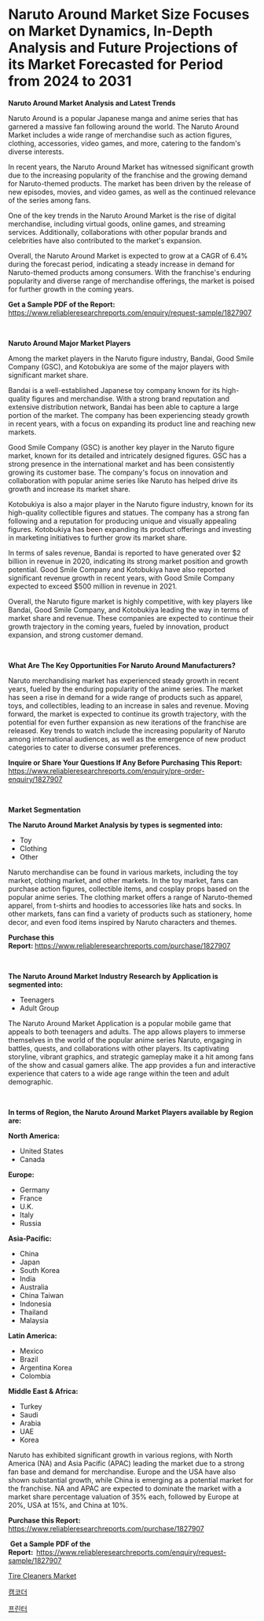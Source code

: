 <p><h1>Naruto Around Market Size Focuses on Market Dynamics, In-Depth Analysis and Future Projections of its Market Forecasted for Period from 2024 to 2031</h1></p><p><strong>Naruto Around Market Analysis and Latest Trends</strong></p>
<p><p>Naruto Around is a popular Japanese manga and anime series that has garnered a massive fan following around the world. The Naruto Around Market includes a wide range of merchandise such as action figures, clothing, accessories, video games, and more, catering to the fandom's diverse interests.</p><p>In recent years, the Naruto Around Market has witnessed significant growth due to the increasing popularity of the franchise and the growing demand for Naruto-themed products. The market has been driven by the release of new episodes, movies, and video games, as well as the continued relevance of the series among fans.</p><p>One of the key trends in the Naruto Around Market is the rise of digital merchandise, including virtual goods, online games, and streaming services. Additionally, collaborations with other popular brands and celebrities have also contributed to the market's expansion.</p><p>Overall, the Naruto Around Market is expected to grow at a CAGR of 6.4% during the forecast period, indicating a steady increase in demand for Naruto-themed products among consumers. With the franchise's enduring popularity and diverse range of merchandise offerings, the market is poised for further growth in the coming years.</p></p>
<p><strong>Get a Sample PDF of the Report:&nbsp;</strong> <a href="https://www.reliableresearchreports.com/enquiry/request-sample/1827907">https://www.reliableresearchreports.com/enquiry/request-sample/1827907</a></p>
<p>&nbsp;</p>
<p><strong>Naruto Around Major Market Players</strong></p>
<p><p>Among the market players in the Naruto figure industry, Bandai, Good Smile Company (GSC), and Kotobukiya are some of the major players with significant market share.</p><p>Bandai is a well-established Japanese toy company known for its high-quality figures and merchandise. With a strong brand reputation and extensive distribution network, Bandai has been able to capture a large portion of the market. The company has been experiencing steady growth in recent years, with a focus on expanding its product line and reaching new markets.</p><p>Good Smile Company (GSC) is another key player in the Naruto figure market, known for its detailed and intricately designed figures. GSC has a strong presence in the international market and has been consistently growing its customer base. The company's focus on innovation and collaboration with popular anime series like Naruto has helped drive its growth and increase its market share.</p><p>Kotobukiya is also a major player in the Naruto figure industry, known for its high-quality collectible figures and statues. The company has a strong fan following and a reputation for producing unique and visually appealing figures. Kotobukiya has been expanding its product offerings and investing in marketing initiatives to further grow its market share.</p><p>In terms of sales revenue, Bandai is reported to have generated over $2 billion in revenue in 2020, indicating its strong market position and growth potential. Good Smile Company and Kotobukiya have also reported significant revenue growth in recent years, with Good Smile Company expected to exceed $500 million in revenue in 2021.</p><p>Overall, the Naruto figure market is highly competitive, with key players like Bandai, Good Smile Company, and Kotobukiya leading the way in terms of market share and revenue. These companies are expected to continue their growth trajectory in the coming years, fueled by innovation, product expansion, and strong customer demand.</p></p>
<p>&nbsp;</p>
<p><strong>What Are The Key Opportunities For Naruto Around Manufacturers?</strong></p>
<p><p>Naruto merchandising market has experienced steady growth in recent years, fueled by the enduring popularity of the anime series. The market has seen a rise in demand for a wide range of products such as apparel, toys, and collectibles, leading to an increase in sales and revenue. Moving forward, the market is expected to continue its growth trajectory, with the potential for even further expansion as new iterations of the franchise are released. Key trends to watch include the increasing popularity of Naruto among international audiences, as well as the emergence of new product categories to cater to diverse consumer preferences.</p></p>
<p><strong>Inquire or Share Your Questions If Any Before Purchasing This Report:</strong> <a href="https://www.reliableresearchreports.com/enquiry/pre-order-enquiry/1827907">https://www.reliableresearchreports.com/enquiry/pre-order-enquiry/1827907</a></p>
<p>&nbsp;</p>
<p><strong>Market Segmentation</strong></p>
<p><strong>The Naruto Around Market Analysis by types is segmented into:</strong></p>
<p><ul><li>Toy</li><li>Clothing</li><li>Other</li></ul></p>
<p><p>Naruto merchandise can be found in various markets, including the toy market, clothing market, and other markets. In the toy market, fans can purchase action figures, collectible items, and cosplay props based on the popular anime series. The clothing market offers a range of Naruto-themed apparel, from t-shirts and hoodies to accessories like hats and socks. In other markets, fans can find a variety of products such as stationery, home decor, and even food items inspired by Naruto characters and themes.</p></p>
<p><strong>Purchase this Report:&nbsp;</strong><a href="https://www.reliableresearchreports.com/purchase/1827907">https://www.reliableresearchreports.com/purchase/1827907</a></p>
<p>&nbsp;</p>
<p><strong>The Naruto Around Market Industry Research by Application is segmented into:</strong></p>
<p><ul><li>Teenagers</li><li>Adult Group</li></ul></p>
<p><p>The Naruto Around Market Application is a popular mobile game that appeals to both teenagers and adults. The app allows players to immerse themselves in the world of the popular anime series Naruto, engaging in battles, quests, and collaborations with other players. Its captivating storyline, vibrant graphics, and strategic gameplay make it a hit among fans of the show and casual gamers alike. The app provides a fun and interactive experience that caters to a wide age range within the teen and adult demographic.</p></p>
<p>&nbsp;</p>
<p><strong>In terms of Region, the Naruto Around Market Players available by Region are:</strong></p>
<p>
    <p> <strong> North America: </strong>
        <ul>
            <li>United States</li>
            <li>Canada</li>
        </ul>
        </p> 
    <p> <strong> Europe: </strong>
        <ul>
            <li>Germany</li>
            <li>France</li>
            <li>U.K.</li>
            <li>Italy</li>
            <li>Russia</li>
        </ul>
        </p> 
    <p> <strong> Asia-Pacific: </strong>
        <ul>
            <li>China</li>
            <li>Japan</li>
            <li>South Korea</li>
            <li>India</li>
            <li>Australia</li>
            <li>China Taiwan</li>
            <li>Indonesia</li>
            <li>Thailand</li>
            <li>Malaysia</li>
        </ul>
        </p> 
    <p> <strong> Latin America: </strong>
        <ul>
            <li>Mexico</li>
            <li>Brazil</li>
            <li>Argentina Korea</li>
            <li>Colombia</li>
        </ul>
        </p> 
    <p> <strong> Middle East & Africa: </strong>
        <ul>
            <li>Turkey</li>
            <li>Saudi</li>
            <li>Arabia</li>
            <li>UAE</li>
            <li>Korea</li>
        </ul>
    </p>
    </p>
<p><p>Naruto has exhibited significant growth in various regions, with North America (NA) and Asia Pacific (APAC) leading the market due to a strong fan base and demand for merchandise. Europe and the USA have also shown substantial growth, while China is emerging as a potential market for the franchise. NA and APAC are expected to dominate the market with a market share percentage valuation of 35% each, followed by Europe at 20%, USA at 15%, and China at 10%.</p></p>
<p><strong>Purchase this Report: </strong><a href="https://www.reliableresearchreports.com/purchase/1827907">https://www.reliableresearchreports.com/purchase/1827907</a></p>
<p>&nbsp;<strong>Get a Sample PDF of the Report:&nbsp;&nbsp;</strong><a href="https://www.reliableresearchreports.com/enquiry/request-sample/1827907">https://www.reliableresearchreports.com/enquiry/request-sample/1827907</a></p>
<p><strong></strong></p>
<p><p><a href="https://nifty-kite-d51.notion.site/Tire-Cleaners-Market-Challenges-Opportunities-and-Growth-Drivers-and-Major-Market-Players-forecas-d7e6e244d9ac4c48933d9c3a4183d0b9">Tire Cleaners Market</a></p><p><a href="https://github.com/vs10l4sfg5c/Market-Research-Report-List-1/blob/main/55624146580.md">캠코더</a></p><p><a href="https://github.com/crfsywufhm81415/Market-Research-Report-List-1/blob/main/41205156579.md">프린터</a></p></p>